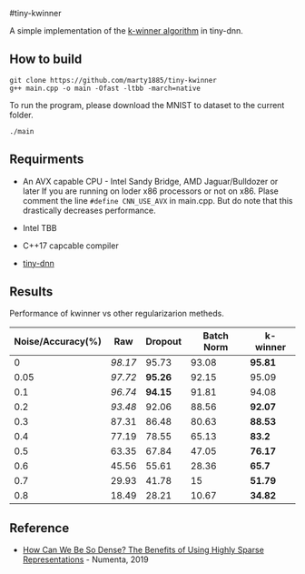 #tiny-kwinner

A simple implementation of the [k-winner algorithm](ihttps://arxiv.org/abs/1903.11257) in tiny-dnn. 

## How to build

```
git clone https://github.com/marty1885/tiny-kwinner
g++ main.cpp -o main -Ofast -ltbb -march=native
```

To run the program, please download the MNIST to dataset to the current folder.

```
./main
```

## Requirments
* An AVX capable CPU - Intel Sandy Bridge, AMD Jaguar/Bulldozer or later
If you are running on loder x86 processors or not on x86. Plase comment 
the line `#define CNN_USE_AVX` in main.cpp. But do note that this drastically 
decreases performance.

* Intel TBB
* C++17 capcable compiler
* [tiny-dnn](https://github.com/tiny-dnn/tiny-dnn)

## Results

Performance of kwinner vs other regularizarion metheds.

| Noise/Accuracy(%) |  Raw   |  Dropout |  Batch Norm |  k-winner | 
|-------------------|--------|----------|-------------|-----------| 
| 0                 | _98.17_|  95.73   |  93.08      |**95.81**  | 
| 0.05              | _97.72_|**95.26** |  92.15      |  95.09    | 
| 0.1               | _96.74_|**94.15** |  91.81      |  94.08    | 
| 0.2               | _93.48_|  92.06   |  88.56      |**92.07**  | 
| 0.3               |  87.31 |  86.48   |  80.63      |**88.53**  | 
| 0.4               |  77.19 |  78.55   |  65.13      |**83.2**   | 
| 0.5               |  63.35 |  67.84   |  47.05      |**76.17**  | 
| 0.6               |  45.56 |  55.61   |  28.36      |**65.7**   | 
| 0.7               |  29.93 |  41.78   |  15         |**51.79**  | 
| 0.8               |  18.49 |  28.21   |  10.67      |**34.82**  | 

## Reference
* [How Can We Be So Dense? The Benefits of Using Highly Sparse Representations](https://arxiv.org/abs/1903.11257) - Numenta, 2019

